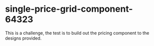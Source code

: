 # single-price-grid-component-64323
This is a challenge, the test is to build out the pricing component to the designs provided.
